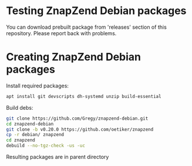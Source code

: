 Testing ZnapZend Debian packages
===============

You can download prebuilt package from 'releases' section of this repository. Please report back with problems.


Creating ZnapZend Debian packages
===============

Install required packages:
```sh
apt install git devscripts dh-systemd unzip build-essential
```

Build debs:

```sh
git clone https://github.com/Gregy/znapzend-debian.git
cd znapzend-debian
git clone -b v0.20.0 https://github.com/oetiker/znapzend
cp -r debian/ znapzend
cd znapzend
debuild --no-tgz-check -us -uc
```

Resulting packages are in parent directory
